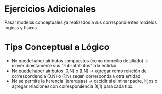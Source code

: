 # Ejercicios Adicionales

Pasar modelos conceptuales ya realizados a sus correspondientes modelos lógicos y físicos


# Tips Conceptual a Lógico

* No puede haber atributos compuestos (como domicilio detallado) -> mover directamente sus "sub-atributos" a la entidad.
* No puede haber atributos (0,N) o (1,N) -> agregar como relación de correspondencia (0,N) o (1,N) según corresponda a otra entidad.
* No se permite la herencia (jerarquías) -> decidir si eliminar padre, hijos o agregar relaciones con correspondencia (0,1) para cada tipo.
